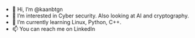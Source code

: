- 👋 Hi, I’m @kaanbtgn
- 👀 I’m interested in Cyber security. Also looking at AI and cryptography.
- 🌱 I’m currently learning Linux, Python, C++.
- 📫 You can reach me on LinkedIn

<!---
kaanbtgn/kaanbtgn is a ✨ special ✨ repository because its `README.md` (this file) appears on your GitHub profile.
You can click the Preview link to take a look at your changes.
--->
